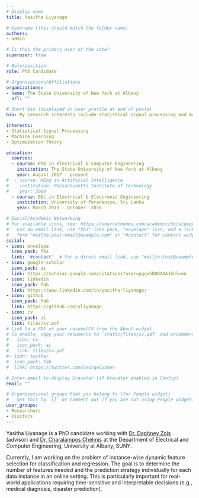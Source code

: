 ```yaml
---
# Display name
title: Yasitha Liyanage

# Username (this should match the folder name)
authors:
- admin

# Is this the primary user of the site?
superuser: true

# Role/position
role: PhD Candidate

# Organizations/Affiliations
organizations:
- name: The State University of New York at Albany
  url: ""

# Short bio (displayed in user profile at end of posts)
bio: My research interests include statistical signal processing and machine learning.

interests:
- Statistical Signal Processing
- Machine Learning
- Optimization Theory

education:
  courses:
  - course: PhD in Electrical & Computer Engineering
    institution: The State University of New York at Albany
    year: August 2017 - present
#  - course: MEng in Artificial Intelligence
#    institution: Massachusetts Institute of Technology
#    year: 2009
  - course: BSc in Electrical & Electronic Engineering
    institution: University of Peradeniya, Sri Lanka
    year: March 2013 - October  2016

# Social/Academic Networking
# For available icons, see: https://sourcethemes.com/academic/docs/page-builder/#icons
#   For an email link, use "fas" icon pack, "envelope" icon, and a link in the
#   form "mailto:your-email@example.com" or "#contact" for contact widget.
social:
- icon: envelope
  icon_pack: fas
  link: '#contact'  # For a direct email link, use "mailto:test@example.org".
- icon: google-scholar
  icon_pack: ai
  link: https://scholar.google.com/citations?user=pqgxhD0AAAAJ&hl=en
- icon: linkedin
  icon_pack: fab
  link: https://www.linkedin.com/in/yasitha-liyanage/
- icon: github
  icon_pack: fab
  link: https://github.com/yliyanage
- icon: cv
  icon_pack: ai
  link: files/cv.pdf
# Link to a PDF of your resume/CV from the About widget.
# To enable, copy your resume/CV to `static/files/cv.pdf` and uncomment the lines below.
# - icon: cv
#   icon_pack: ai
#   link: files/cv.pdf
#- icon: twitter
#  icon_pack: fab
#  link: https://twitter.com/GeorgeCushen

# Enter email to display Gravatar (if Gravatar enabled in Config)
email: ""

# Organizational groups that you belong to (for People widget)
#   Set this to `[]` or comment out if you are not using People widget.
user_groups:
- Researchers
- Visitors
---
```


Yasitha Liyanage is a PhD candidate working with [Dr. Daphney Zois](https://www.albany.edu/~dz973423/index.html)
(advisor) and [Dr. Charalampos Chelmis](http://www.cs.albany.edu/~cchelmis/) at the Department of Electrical and Computer Engineering, University at Albany, SUNY.

Currently, I am working on the problem of instance-wise dynamic feature selection for classification and regression. 
The goal is to determine the number of features needed and the prediction strategy individually for each data instance in an online setting. 
This is particularly important for real-world applications requiring time-sensitive and interpretable decisions (e.g., medical diagnosis, disaster prediction).